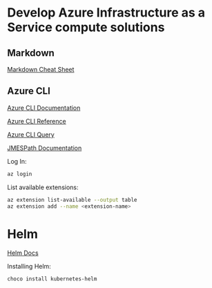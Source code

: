 # Develop Azure Infrastructure as a Service compute solutions

## Markdown

[Markdown Cheat Sheet](https://github.com/adam-p/markdown-here/wiki/Markdown-Cheatsheet)

## Azure CLI

[Azure CLI Documentation](https://docs.microsoft.com/en-us/cli/azure/?view=azure-cli-latest)

[Azure CLI Reference](https://docs.microsoft.com/en-us/cli/azure/reference-index?view=azure-cli-latest)

[Azure CLI Query](https://docs.microsoft.com/en-us/cli/azure/query-azure-cli?view=azure-cli-latest)

[JMESPath Documentation](http://jmespath.org/)

Log In:

```bash
az login
```

List available extensions:

```bash
az extension list-available --output table
az extension add --name <extension-name>
```

# Helm

[Helm Docs](https://helm.sh/docs)

Installing Helm:

```
choco install kubernetes-helm
```
